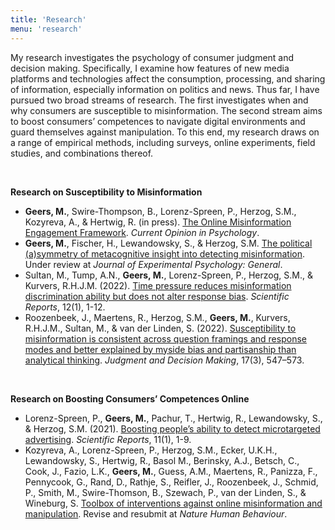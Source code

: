 ```yaml
---
title: 'Research'
menu: 'research'
---
```


My research investigates the psychology of consumer judgment and decision making. Specifically, I examine how features of new media platforms and technologies affect the consumption, processing, and sharing of information, especially information on politics and news. Thus far, I have pursued two broad streams of research. The first investigates when and why consumers are susceptible to misinformation. The second stream aims to boost consumers’ competences to navigate digital environments and guard themselves against manipulation. To this end, my research draws on a range of empirical methods, including surveys, online experiments, field studies, and combinations thereof.

<br>

**Research on Susceptibility to Misinformation**

- **Geers, M.**, Swire-Thompson, B., Lorenz-Spreen, P., Herzog, S.M., Kozyreva, A., & Hertwig, R. (in press). [The Online Misinformation Engagement Framework](https://doi.org/10.1016/j.copsyc.2023.101739). *Current Opinion in Psychology*.
- **Geers, M.**, Fischer, H., Lewandowsky, S., & Herzog, S.M. [The political (a)symmetry of metacognitive insight into detecting misinformation](https://osf.io/preprints/psyarxiv/5mc8s). Under review at *Journal of Experimental Psychology: General*.
- Sultan, M., Tump, A.N., **Geers, M.**, Lorenz-Spreen, P., Herzog, S.M., & Kurvers, R.H.J.M. (2022). [Time pressure reduces misinformation discrimination ability but does not alter response bias](https://doi.org/10.1038/s41598-022-26209-8). *Scientific Reports*, 12(1), 1-12.
- Roozenbeek, J., Maertens, R., Herzog, S.M., **Geers, M.**, Kurvers, R.H.J.M., Sultan, M., & van der Linden, S. (2022). [Susceptibility to misinformation is consistent across question framings and response modes and better explained by myside bias and partisanship than analytical thinking](https://doi.org/10.1017/s1930297500003570). *Judgment and Decision Making*, 17(3), 547–573.

<br>

**Research on Boosting Consumers’ Competences Online**

- Lorenz-Spreen, P., **Geers, M.**, Pachur, T., Hertwig, R., Lewandowsky, S., & Herzog, S.M. (2021). [Boosting people’s ability to detect microtargeted advertising](https://doi.org/10.1038/s41598-021-94796-z). *Scientific Reports*, 11(1), 1-9.
- Kozyreva, A., Lorenz-Spreen, P., Herzog, S.M., Ecker, U.K.H., Lewandowsky, S., Hertwig, R., Basol M., Berinsky, A.J.,  Betsch, C., Cook, J., Fazio, L.K., **Geers, M.**, Guess, A.M., Maertens, R., Panizza, F., Pennycook, G.,  Rand, D., Rathje, S., Reifler, J., Roozenbeek, J., Schmid, P., Smith, M., Swire-Thomson, B., Szewach, P., van der Linden, S., & Wineburg, S. [Toolbox of interventions against online misinformation and manipulation](https://psyarxiv.com/x8ejt). Revise and resubmit at *Nature Human Behaviour*.
